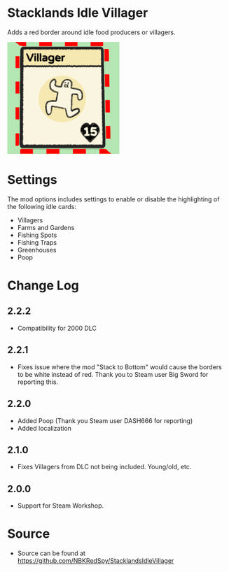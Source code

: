 # Stacklands Idle Villager

Adds a red border around idle food producers or villagers.

![Idle Villager](media/icon.png)

# Settings
The mod options includes settings to enable or disable the highlighting of the following idle cards:

* Villagers
* Farms and Gardens
* Fishing Spots
* Fishing Traps
* Greenhouses
* Poop

# Change Log
## 2.2.2
* Compatibility for 2000 DLC

## 2.2.1
* Fixes issue where the mod "Stack to Bottom" would cause the borders to be white instead of red.  Thank you to Steam user Big Sword for reporting this.

## 2.2.0
* Added Poop (Thank you Steam user DASH666 for reporting)
* Added localization

## 2.1.0
* Fixes Villagers from DLC not being included.  Young/old, etc.

## 2.0.0
* Support for Steam Workshop.

# Source
* Source can be found at https://github.com/NBKRedSpy/StacklandsIdleVillager
